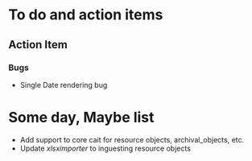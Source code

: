 
# To do and action items

## Action Item

### Bugs

+ Single Date rendering bug

# Some day, Maybe list

+ Add support to core cait for resource objects, archival_objects, etc.
+ Update _xlsximporter_ to inguesting resource objects
